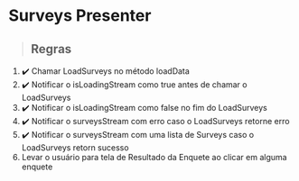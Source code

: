 # Surveys Presenter

> ## Regras
1. ✔️ Chamar LoadSurveys no método loadData
2. ✔️ Notificar o isLoadingStream como true antes de chamar o LoadSurveys
3. ✔️ Notificar o isLoadingStream como false no fim do LoadSurveys
4. ✔️ Notificar o surveysStream com erro caso o LoadSurveys retorne erro
5. ✔️ Notificar o surveysStream com uma lista de Surveys caso o LoadSurveys retorn sucesso
6. Levar o usuário para tela de Resultado da Enquete ao clicar em alguma enquete